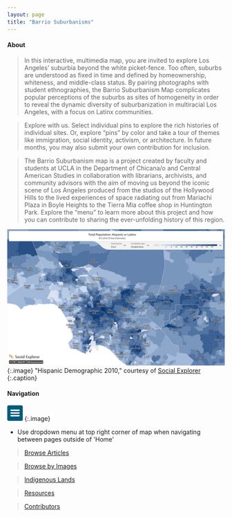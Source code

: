 ```yaml
---
layout: page
title: "Barrio Suburbanisms"
---
```


#### About
> In this interactive, multimedia map, you are invited to explore Los Angeles’ suburbia beyond the white picket-fence. Too often, suburbs are understood as fixed in time and defined by homeownership, whiteness, and middle-class status. By pairing photographs with student ethnographies, the Barrio Suburbanism Map complicates popular perceptions of the suburbs as sites of homogeneity in order to reveal the dynamic diversity of suburbanization in multiracial Los Angeles, with a focus on Latinx communities.

>Explore with us. Select individual pins to explore the rich histories of individual sites. Or, explore “pins” by color and take a tour of themes like immigration, social identity, activism, or architecture. In future months, you may also submit your own contribution for inclusion. 

>The Barrio Suburbanism map is a project created by faculty and students at UCLA in the Department of Chicana/o and Central American Studies in collaboration with librarians, archivists, and community advisors with the aim of moving us beyond the iconic scene of Los Angeles produced from the studios of the Hollywood Hills to the lived experiences of space radiating out from Mariachi Plaza in Boyle Heights to the Tierra Mia coffee shop in Huntington Park. Explore the “menu” to learn more about this project and how you can contribute to sharing the ever-unfolding history of this region.

![Home Image](assets/images/Home_1.jpg)
{:.image}
"Hispanic Demographic 2010," courtesy of [Social Explorer](https://www.socialexplorer.com/10baeb3340/view)
{:.caption}


#### Navigation 
![dropdown](assets/images/dropdown.png)
{:.image}
* Use dropdown menu at top right corner of map when navigating between pages outside of 'Home'

> [Browse Articles](https://uclachicanxstudies.github.io/BarrioSuburbanisms/#/article-index/)

> [Browse by Images](https://uclachicanxstudies.github.io/BarrioSuburbanisms/#/browsebyimages/) 

> [Indigenous Lands](https://uclachicanxstudies.github.io/BarrioSuburbanisms/#/indigenouslands/)

> [Resources](https://uclachicanxstudies.github.io/BarrioSuburbanisms/#/resources/)

> [Contributors](https://uclachicanxstudies.github.io/BarrioSuburbanisms/#/contributors/)
